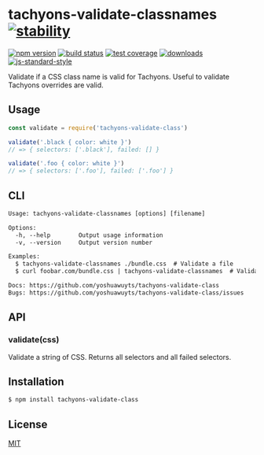 # tachyons-validate-classnames [![stability][0]][1]
[![npm version][2]][3] [![build status][4]][5] [![test coverage][6]][7]
[![downloads][8]][9] [![js-standard-style][10]][11]

Validate if a CSS class name is valid for Tachyons. Useful to validate
Tachyons overrides are valid.

## Usage
```js
const validate = require('tachyons-validate-class')

validate('.black { color: white }')
// => { selectors: ['.black'], failed: [] }

validate('.foo { color: white }')
// => { selectors: ['.foo'], failed: ['.foo'] }
```

## CLI
```txt
Usage: tachyons-validate-classnames [options] [filename]

Options:
  -h, --help        Output usage information
  -v, --version     Output version number

Examples:
  $ tachyons-validate-classnames ./bundle.css  # Validate a file
  $ curl foobar.com/bundle.css | tachyons-validate-classnames  # Validate stdin

Docs: https://github.com/yoshuawuyts/tachyons-validate-class
Bugs: https://github.com/yoshuawuyts/tachyons-validate-class/issues
```

## API
### validate(css)
Validate a string of CSS. Returns all selectors and all failed selectors.

## Installation
```sh
$ npm install tachyons-validate-class
```

## License
[MIT](https://tldrlegal.com/license/mit-license)

[0]: https://img.shields.io/badge/stability-experimental-orange.svg?style=flat-square
[1]: https://nodejs.org/api/documentation.html#documentation_stability_index
[2]: https://img.shields.io/npm/v/tachyons-validate-class.svg?style=flat-square
[3]: https://npmjs.org/package/tachyons-validate-class
[4]: https://img.shields.io/travis/yoshuawuyts/tachyons-validate-class/master.svg?style=flat-square
[5]: https://travis-ci.org/yoshuawuyts/tachyons-validate-class
[6]: https://img.shields.io/codecov/c/github/yoshuawuyts/tachyons-validate-class/master.svg?style=flat-square
[7]: https://codecov.io/github/yoshuawuyts/tachyons-validate-class
[8]: http://img.shields.io/npm/dm/tachyons-validate-class.svg?style=flat-square
[9]: https://npmjs.org/package/tachyons-validate-class
[10]: https://img.shields.io/badge/code%20style-standard-brightgreen.svg?style=flat-square
[11]: https://github.com/feross/standard
